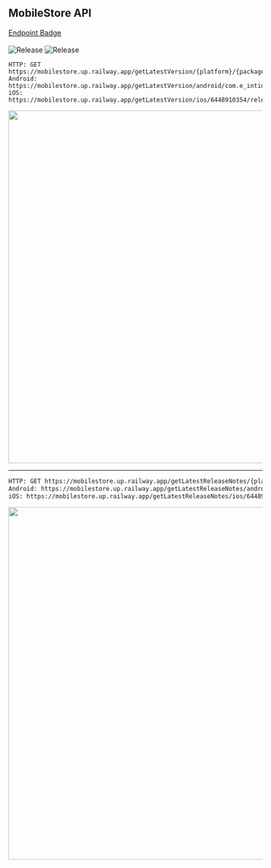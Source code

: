 ## MobileStore API
[Endpoint Badge](https://shields.io/badges/endpoint-badge)
<br/><br/>
![Release](https://img.shields.io/endpoint?url=https%3A%2F%2Fmobilestore.up.railway.app%2FgetLatestVersion%2Fios%2F6448910354%2Fandroid&color=blue)
![Release](https://img.shields.io/endpoint?url=https%3A%2F%2Fmobilestore.up.railway.app%2FgetLatestVersion%2Fios%2F6448910354%2FiOS&color=blue)


```
HTTP: GET https://mobilestore.up.railway.app/getLatestVersion/{platform}/{packageName}/{label}
Android: https://mobilestore.up.railway.app/getLatestVersion/android/com.e_intidata.MSTR_To/release 
iOS: https://mobilestore.up.railway.app/getLatestVersion/ios/6448910354/release
```
<img src="https://github.com/xDaijobu/mobilestore/assets/22674537/5949627b-03a0-46ec-b5f8-860fe261a013" height="700" />

------------------------------------------------------------------------------------------

```sh
HTTP: GET https://mobilestore.up.railway.app/getLatestReleaseNotes/{platform}/{packageName}
Android: https://mobilestore.up.railway.app/getLatestReleaseNotes/android/com.e_intidata.MSTR_To
iOS: https://mobilestore.up.railway.app/getLatestReleaseNotes/ios/6448910354
```
<img src="https://github.com/xDaijobu/mobilestore/assets/22674537/d7c7b097-da45-4375-9457-b7ad03d4a0aa" height="700" />



